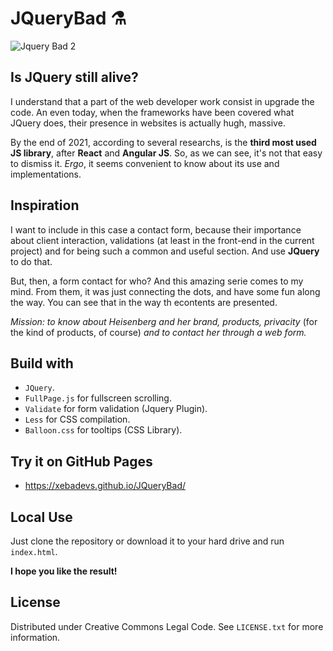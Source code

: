 # JQueryBad ⚗

![Jquery Bad 2](https://user-images.githubusercontent.com/91569646/141221266-c49aafa4-4f55-4eda-85ec-b9117614f841.jpg)


## Is JQuery still alive?

I understand that a part of the web developer work consist in upgrade the code. An even today, when the frameworks have been covered what JQuery does, their presence in websites is actually hugh, massive.

By the end of 2021, according to several researchs, is the **third most used JS library**, after **React** and **Angular JS**. So, as we can see, it's not that easy to dismiss it. *Ergo*, it seems convenient to know about its use and implementations.


## Inspiration

I want to include in this case a contact form, because their importance about client interaction, validations (at least in the front-end in the current project) and for being such a common and useful section. And use **JQuery** to do that.

But, then, a form contact for who? And this amazing serie comes to my mind. From them, it was just connecting the dots, and have some fun along the way. You can see that in the way th econtents are presented.

*Mission: to know about Heisenberg and her brand, products, privacity* (for the kind of products, of course) *and to contact her through a web form.*


## Build with

- `JQuery`.
- `FullPage.js` for fullscreen scrolling.
- `Validate` for form validation (Jquery Plugin).
- `Less` for CSS compilation.
- `Balloon.css` for tooltips (CSS Library).


## Try it on GitHub Pages

- https://xebadevs.github.io/JQueryBad/


## Local Use

Just clone the repository or download it to your hard drive and run `index.html`.

**I hope you like the result!**


## License

Distributed under Creative Commons Legal Code. See `LICENSE.txt` for more information.
